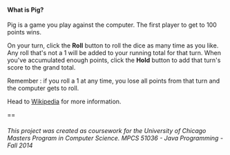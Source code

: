 #### What is Pig?

Pig is a game you play against the computer. The first player to get to 100 points wins.

On your turn, click the **Roll** button to roll the dice as many time as you like. Any roll 
that's not a 1 will be added to your running total for that turn. When you've accumulated enough points,
click the **Hold** button to add that turn's score to the grand total. 

Remember : if you roll a 1 at any time, you lose all points from that turn and the computer gets to roll.

Head to [Wikipedia](http://en.wikipedia.org/wiki/Pig_(dice_game)) for more information.

==
###### This project was created as coursework for the University of Chicago Masters Program in Computer Science. MPCS 51036 - Java Programming - Fall 2014
